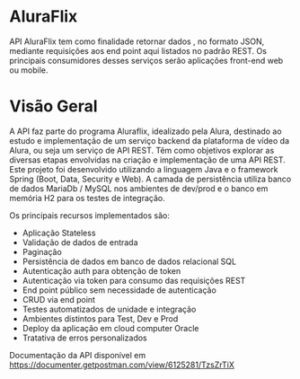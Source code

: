 # AluraFlix
API AluraFlix tem como finalidade retornar dados , no formato JSON, mediante requisições aos end point aqui listados no padrão REST. Os principais consumidores desses serviços serão aplicações front-end web ou mobile.

# Visão Geral
A API faz parte do programa Aluraflix, idealizado pela Alura, destinado ao estudo e implementação de um serviço backend da plataforma de vídeo da Alura, ou seja um serviço de API REST. Têm como objetivos explorar as diversas etapas envolvidas na criação  e implementação de uma API REST.
Este projeto foi desenvolvido utilizando a linguagem Java e o framework Spring (Boot, Data, Security e Web). A camada de persistência utiliza banco de dados MariaDb / MySQL nos ambientes de dev/prod e o banco em memória H2 para os testes de integração.

Os principais recursos implementados são:
* Aplicação Stateless 
* Validação de dados de entrada
* Paginação
* Persistência de dados em banco de dados relacional SQL
* Autenticação auth para obtenção de token
* Autenticação via token para consumo das requisições REST
* End point público sem necessidade de autenticação
* CRUD via end point
* Testes automatizados de unidade e integração
* Ambientes distintos para Test, Dev e Prod
* Deploy da aplicação em cloud computer Oracle
* Tratativa de erros personalizados 

Documentação da API disponível em https://documenter.getpostman.com/view/6125281/TzsZrTiX

